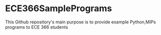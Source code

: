 # ECE366SamplePrograms
This Github repository's main purpose is to provide example Python,MIPs programs to ECE 366 students
